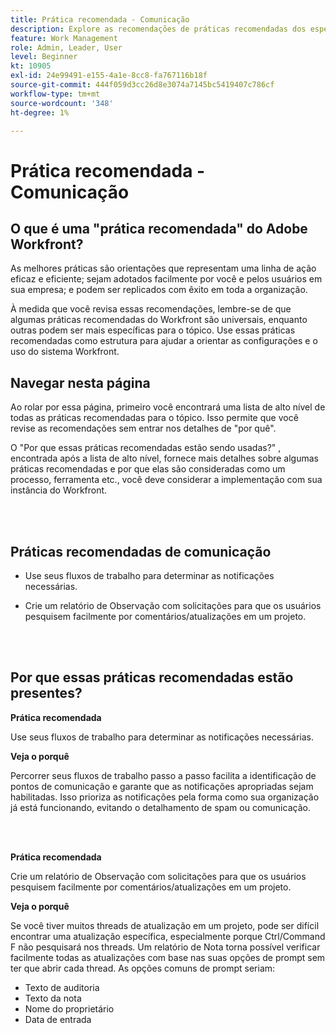 ```yaml
---
title: Prática recomendada - Comunicação
description: Explore as recomendações de práticas recomendadas dos especialistas do Adobe Workfront sobre como configurar e gerenciar notificações de comunicação no Workfront.
feature: Work Management
role: Admin, Leader, User
level: Beginner
kt: 10905
exl-id: 24e99491-e155-4a1e-8cc8-fa767116b18f
source-git-commit: 444f059d3cc26d8e3074a7145bc5419407c786cf
workflow-type: tm+mt
source-wordcount: '348'
ht-degree: 1%

---
```


# Prática recomendada - Comunicação

## O que é uma &quot;prática recomendada&quot; do Adobe Workfront?

As melhores práticas são orientações que representam uma linha de ação eficaz e eficiente; sejam adotados facilmente por você e pelos usuários em sua empresa; e podem ser replicados com êxito em toda a organização.

À medida que você revisa essas recomendações, lembre-se de que algumas práticas recomendadas do Workfront são universais, enquanto outras podem ser mais específicas para o tópico. Use essas práticas recomendadas como estrutura para ajudar a orientar as configurações e o uso do sistema Workfront.

## Navegar nesta página

Ao rolar por essa página, primeiro você encontrará uma lista de alto nível de todas as práticas recomendadas para o tópico. Isso permite que você revise as recomendações sem entrar nos detalhes de &quot;por quê&quot;.

O &quot;Por que essas práticas recomendadas estão sendo usadas?&quot; , encontrada após a lista de alto nível, fornece mais detalhes sobre algumas práticas recomendadas e por que elas são consideradas como um processo, ferramenta etc., você deve considerar a implementação com sua instância do Workfront.

</br>
</br>

## Práticas recomendadas de comunicação

* Use seus fluxos de trabalho para determinar as notificações necessárias.

* Crie um relatório de Observação com solicitações para que os usuários pesquisem facilmente por comentários/atualizações em um projeto.

</br>
</br>

## Por que essas práticas recomendadas estão presentes?

**Prática recomendada**

Use seus fluxos de trabalho para determinar as notificações necessárias.

**Veja o porquê**

Percorrer seus fluxos de trabalho passo a passo facilita a identificação de pontos de comunicação e garante que as notificações apropriadas sejam habilitadas. Isso prioriza as notificações pela forma como sua organização já está funcionando, evitando o detalhamento de spam ou comunicação.

</br>
</br>


**Prática recomendada**

Crie um relatório de Observação com solicitações para que os usuários pesquisem facilmente por comentários/atualizações em um projeto.



**Veja o porquê**

Se você tiver muitos threads de atualização em um projeto, pode ser difícil encontrar uma atualização específica, especialmente porque Ctrl/Command F não pesquisará nos threads. Um relatório de Nota torna possível verificar facilmente todas as atualizações com base nas suas opções de prompt sem ter que abrir cada thread. As opções comuns de prompt seriam:

* Texto de auditoria
* Texto da nota
* Nome do proprietário
* Data de entrada
